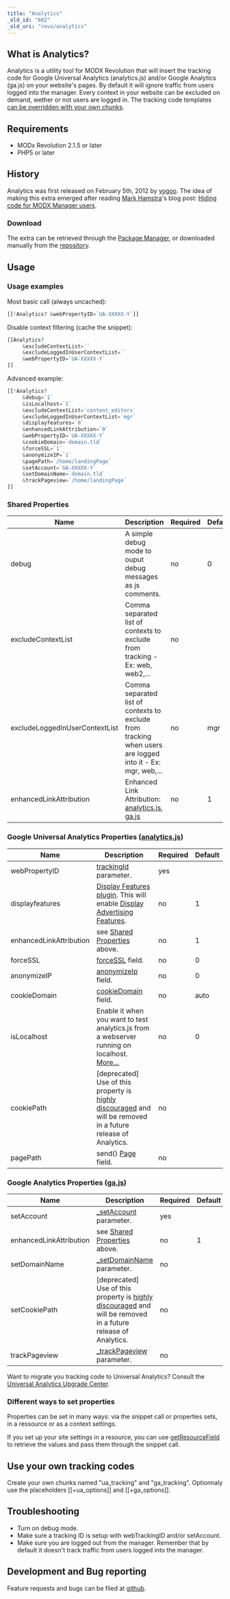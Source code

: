 ```yaml
---
title: "Analytics"
_old_id: "602"
_old_uri: "revo/analytics"
---
```


## What is Analytics?

Analytics is a utility tool for MODX Revolution that will insert the tracking code for Google Universal Analytics (analytics.js) and/or Google Analytics (ga.js) on your website's pages. 
By default it will ignore traffic from users logged into the manager. Every context in your website can be excluded on demand, wether or not users are logged in. 
The tracking code templates [can be overridden with your own chunks](#Analytics-UseYourOwnTrackingCodes).

## Requirements

- MODx Revolution 2.1.5 or later
- PHP5 or later

## History

Analytics was first released on February 5th, 2012 by [yogoo](https://twitter.com/yogoo). The idea of making this extra emerged after reading [Mark Hamstra](http://modx.com/extras/author/MarkH)'s blog post: [Hiding code for MODX Manager users](http://www.markhamstra.com/modx-blog/2012/01/hiding-google-analytics-code-from-manager-users/).

### Download

The extra can be retrieved through the [Package Manager](display/revolution20/Package+Management), or downloaded manually from the [repository](http://modx.com/extras/package/analytics).

## Usage

### Usage examples

Most basic call (always uncached):

 ``` php 
[[!Analytics? &webPropertyID=`UA-XXXXX-Y`]]
```

Disable context filtering (cache the snippet):

 ``` php 
[[Analytics?
      &excludeContextList=``
      &excludeLoggedInUserContextList=``
      &webPropertyID=`UA-XXXXX-Y`
]]
```

Advanced example:

 ``` php 
[[!Analytics?
      &debug=`1`
      &isLocalhost=`1`
      &excludeContextList=`content_editors`
      &excludeLoggedInUserContextList=`mgr`
      &displayfeatures=`0`
      &enhancedLinkAttribution=`0`
      &webPropertyID=`UA-XXXXX-Y`
      &cookieDomain=`domain.tld`
      &forceSSL=`1`
      &anonymizeIP=`1`
      &pagePath=`/home/landingPage`
      &setAccount=`GA-XXXXX-Y`
      &setDomainName=`domain.tld`
      &trackPageview=`/home/landingPage`
]]
```

### Shared Properties

 | Name                           | Description                                                                                                                                                                                                                                                      | Required | Default |
 | ------------------------------ | ---------------------------------------------------------------------------------------------------------------------------------------------------------------------------------------------------------------------------------------------------------------- | -------- | ------- |
 | debug                          | A simple debug mode to ouput debug messages as js comments.                                                                                                                                                                                                      | no       | 0       |
 | excludeContextList             | Comma separated list of contexts to exclude from tracking - Ex: web, web2,...                                                                                                                                                                                    | no       |         |
 | excludeLoggedInUserContextList | Comma separated list of contexts to exclude from tracking when users are logged into it - Ex: mgr, web,...                                                                                                                                                       | no       | mgr     |
 | enhancedLinkAttribution        | Enhanced Link Attribution: [analytics.js](https://developers.google.com/analytics/devguides/collection/analyticsjs/advanced#enhancedlink), [ga.js](https://developers.google.com/analytics/devguides/collection/upgrade/reference/gajs-analyticsjs#enhancedlink) | no       | 1       |

### Google Universal Analytics Properties ([analytics.js](https://developers.google.com/analytics/devguides/collection/analyticsjs/ "analytics.js documentation"))

 | Name                    | Description                                                                                                                                                                                                                                              | Required | Default |
 | ----------------------- | -------------------------------------------------------------------------------------------------------------------------------------------------------------------------------------------------------------------------------------------------------- | -------- | ------- |
 | webPropertyID           | [trackingId](https://developers.google.com/analytics/devguides/collection/analyticsjs/method-reference#create) parameter.                                                                                                                                | yes      |         |
 | displayfeatures         | [Display Features plugin](https://developers.google.com/analytics/devguides/collection/analyticsjs/display-features). This will enable [Display Advertising Features](https://support.google.com/analytics/answer/3450482?hl=en&ref_topic=3413645&rd=1). | no       | 1       |
 | enhancedLinkAttribution | see [Shared Properties](#Analytics-SharedProperties) above.                                                                                                                                                                                              | no       | 1       |
 | forceSSL                | [forceSSL](https://developers.google.com/analytics/devguides/collection/analyticsjs/advanced#ssl) field.                                                                                                                                                 | no       | 0       |
 | anonymizeIP             | [anonymizeIp](https://developers.google.com/analytics/devguides/collection/analyticsjs/advanced#anonymizeip) field.                                                                                                                                      | no       | 0       |
 | cookieDomain            | [cookieDomain](https://developers.google.com/analytics/devguides/collection/analyticsjs/domains#auto) field.                                                                                                                                             | no       | auto    |
 | isLocalhost             | Enable it when you want to test analytics.js from a webserver running on localhost. [More…](https://developers.google.com/analytics/devguides/collection/analyticsjs/advanced#localhost)                                                                 | no       | 0       |
 | cookiePath              | \[deprecated\] Use of this property is [highly discouraged](https://developers.google.com/analytics/devguides/collection/analyticsjs/domains#configure) and will be removed in a future release of Analytics.                                            | no       |         |
 | pagePath                | send() [Page](https://developers.google.com/analytics/devguides/collection/analyticsjs/pages) field.                                                                                                                                                     | no       |         |

### Google Analytics Properties ([ga.js](https://developers.google.com/analytics/devguides/collection/gajs/ "ga.js documentation"))

 | Name                    | Description                                                                                                                                                                                                   | Required | Default |
 | ----------------------- | ------------------------------------------------------------------------------------------------------------------------------------------------------------------------------------------------------------- | -------- | ------- |
 | setAccount              | [\_setAccount](https://developers.google.com/analytics/devguides/collection/gajs/methods/gaJSApiBasicConfiguration?csw=1#_gat.GA_Tracker_._setAccount) parameter.                                             | yes      |         |
 | enhancedLinkAttribution | see [Shared Properties](#Analytics-SharedProperties) above.                                                                                                                                                   | no       | 1       |
 | setDomainName           | [\_setDomainName](https://developers.google.com/analytics/devguides/collection/gajs/methods/gaJSApiDomainDirectory?csw=1#_gat.GA_Tracker_._setDomainName) parameter.                                          | no       |         |
 | setCookiePath           | \[deprecated\] Use of this property is [highly discouraged](https://developers.google.com/analytics/devguides/collection/analyticsjs/domains#configure) and will be removed in a future release of Analytics. | no       |         |
 | trackPageview           | [\_trackPageview](https://developers.google.com/analytics/devguides/collection/gajs/methods/gaJSApiBasicConfiguration#_gat.GA_Tracker_._trackPageview) parameter.                                             | no       |         |

Want to migrate you tracking code to Universal Analytics? Consult the [Universal Analytics Upgrade Center](https://developers.google.com/analytics/devguides/collection/upgrade/).

 ### Different ways to set properties

 Properties can be set in many ways: via the snippet call or properties sets, in a ressource or as a context settings.

 
If you set up your site settings in a resource, you can use [getResourceField](extras/revo/getresourcefield) to retrieve the values and pass them through the snippet call.

## Use your own tracking codes

Create your own chunks named "ua\_tracking" and "ga\_tracking". Optionnaly use the placeholders \[\[+ua\_options\]\] and \[\[+ga\_options\]\].

## Troubleshooting

- Turn on debug mode.
- Make sure a tracking ID is setup with webTrackingID and/or setAccount.
- Make sure you are logged out from the manager. Remember that by default it doesn't track traffic from users logged into the manager.

## Development and Bug reporting

Feature requests and bugs can be filed at [github](https://github.com/yogoo/Analytics/issues).